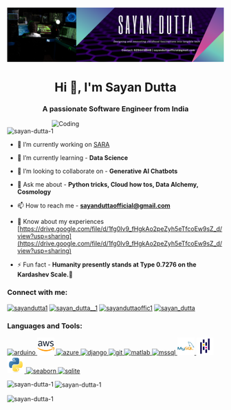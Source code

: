 ![logo](https://github.com/Sayan-Dutta-1/Sayan-Dutta-1/blob/main/Sayan's%20Banner.png)
<h1 align="center">Hi 👋, I'm Sayan Dutta</h1>
<h3 align="center">A passionate Software Engineer from India</h3>
<img align="right" alt="Coding" width="400" src="https://storage.googleapis.com/gweb-cloudblog-publish/original_images/MLOps_Kloeckner_Hero_Banner_1920x946.gif">

<p align="left"> <img src="https://komarev.com/ghpvc/?username=sayan-dutta-1&label=Profile%20views&color=0e75b6&style=flat" alt="sayan-dutta-1" /> </p>

- 🔭 I’m currently working on [SARA](https://github.com/Sayan-Dutta-1/SARA---Systematically-Automated-Response-Assistant)

- 🌱 I’m currently learning - **Data Science**

- 👯 I’m looking to collaborate on - **Generative AI Chatbots**

- 💬 Ask me about - **Python tricks, Cloud how tos, Data Alchemy, Cosmology**

- 📫 How to reach me - **sayanduttaofficial@gmail.com**

- 📄 Know about my experiences [https://drive.google.com/file/d/1fg0Iv9_fHgkAo2peZyh5eTfcoEw9sZ_d/view?usp=sharing](https://drive.google.com/file/d/1fg0Iv9_fHgkAo2peZyh5eTfcoEw9sZ_d/view?usp=sharing)

- ⚡ Fun fact - **Humanity presently stands at Type 0.7276 on the Kardashev Scale.🤯**

<h3 align="left">Connect with me:</h3>
<p align="left">
<a href="https://linkedin.com/in/sayandutta1" target="blank"><img align="center" src="https://raw.githubusercontent.com/rahuldkjain/github-profile-readme-generator/master/src/images/icons/Social/linked-in-alt.svg" alt="sayandutta1" height="30" width="40" /></a>
<a href="https://instagram.com/sayan_dutta__1" target="blank"><img align="center" src="https://raw.githubusercontent.com/rahuldkjain/github-profile-readme-generator/master/src/images/icons/Social/instagram.svg" alt="sayan_dutta__1" height="30" width="40" /></a>
<a href="https://www.hackerrank.com/sayanduttaoffic1" target="blank"><img align="center" src="https://raw.githubusercontent.com/rahuldkjain/github-profile-readme-generator/master/src/images/icons/Social/hackerrank.svg" alt="sayanduttaoffic1" height="30" width="40" /></a>
<a href="https://auth.geeksforgeeks.org/user/sayan_dutta" target="blank"><img align="center" src="https://raw.githubusercontent.com/rahuldkjain/github-profile-readme-generator/master/src/images/icons/Social/geeks-for-geeks.svg" alt="sayan_dutta" height="30" width="40" /></a>
</p>

<h3 align="left">Languages and Tools:</h3>
<p align="left"> <a href="https://www.arduino.cc/" target="_blank" rel="noreferrer"> <img src="https://cdn.worldvectorlogo.com/logos/arduino-1.svg" alt="arduino" width="40" height="40"/> </a> <a href="https://aws.amazon.com" target="_blank" rel="noreferrer"> <img src="https://raw.githubusercontent.com/devicons/devicon/master/icons/amazonwebservices/amazonwebservices-original-wordmark.svg" alt="aws" width="40" height="40"/> </a> <a href="https://azure.microsoft.com/en-in/" target="_blank" rel="noreferrer"> <img src="https://www.vectorlogo.zone/logos/microsoft_azure/microsoft_azure-icon.svg" alt="azure" width="40" height="40"/> </a> <a href="https://www.djangoproject.com/" target="_blank" rel="noreferrer"> <img src="https://cdn.worldvectorlogo.com/logos/django.svg" alt="django" width="40" height="40"/> </a> <a href="https://git-scm.com/" target="_blank" rel="noreferrer"> <img src="https://www.vectorlogo.zone/logos/git-scm/git-scm-icon.svg" alt="git" width="40" height="40"/> </a> <a href="https://www.mathworks.com/" target="_blank" rel="noreferrer"> <img src="https://upload.wikimedia.org/wikipedia/commons/2/21/Matlab_Logo.png" alt="matlab" width="40" height="40"/> </a> <a href="https://www.microsoft.com/en-us/sql-server" target="_blank" rel="noreferrer"> <img src="https://www.svgrepo.com/show/303229/microsoft-sql-server-logo.svg" alt="mssql" width="40" height="40"/> </a> <a href="https://www.mysql.com/" target="_blank" rel="noreferrer"> <img src="https://raw.githubusercontent.com/devicons/devicon/master/icons/mysql/mysql-original-wordmark.svg" alt="mysql" width="40" height="40"/> </a> <a href="https://pandas.pydata.org/" target="_blank" rel="noreferrer"> <img src="https://raw.githubusercontent.com/devicons/devicon/2ae2a900d2f041da66e950e4d48052658d850630/icons/pandas/pandas-original.svg" alt="pandas" width="40" height="40"/> </a> <a href="https://www.python.org" target="_blank" rel="noreferrer"> <img src="https://raw.githubusercontent.com/devicons/devicon/master/icons/python/python-original.svg" alt="python" width="40" height="40"/> </a> <a href="https://seaborn.pydata.org/" target="_blank" rel="noreferrer"> <img src="https://seaborn.pydata.org/_images/logo-mark-lightbg.svg" alt="seaborn" width="40" height="40"/> </a> <a href="https://www.sqlite.org/" target="_blank" rel="noreferrer"> <img src="https://www.vectorlogo.zone/logos/sqlite/sqlite-icon.svg" alt="sqlite" width="40" height="40"/> </a> </p>

<p><img align="left" src="https://github-readme-stats.vercel.app/api/top-langs?username=sayan-dutta-1&show_icons=true&locale=en&layout=compact" alt="sayan-dutta-1" /></p>

<p>&nbsp;<img align="center" src="https://github-readme-stats.vercel.app/api?username=sayan-dutta-1&show_icons=true&locale=en" alt="sayan-dutta-1" /></p>

<p><img align="center" src="https://github-readme-streak-stats.herokuapp.com/?user=sayan-dutta-1&" alt="sayan-dutta-1" /></p>
